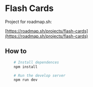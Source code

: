 # Flash Cards

Project for roadmap.sh:

[https://roadmap.sh/projects/flash-cards](https://roadmap.sh/projects/flash-cards)

## How to

```bash
    # Install dependences
    npm install

    # Run the develop server
    npm run dev
```
